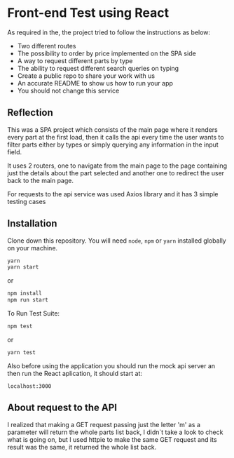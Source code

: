 # Front-end Test using React

As required in the, the project tried to follow the instructions as below:

- Two different routes
- The possibility to order by price implemented on the SPA side
- A way to request different parts by type
- The ability to request different search queries on typing
- Create a public repo to share your work with us
- An accurate README to show us how to run your app
- You should not change this service

## Reflection

This was a SPA project which consists of the main page where it renders every part at the first load, then it calls the api every time the user wants to filter parts either by types or simply querying any information in the input field.   

It uses 2 routers, one to navigate from the main page to the page containing just the details about the part selected and another one to redirect the user back to the main page.

For requests to the api service was used Axios library and it has 3 simple testing cases

## Installation

Clone down this repository. You will need `node`, `npm` or `yarn` installed globally on your machine.

```bash
yarn
yarn start
```

or

```bash
npm install
npm run start
```

To Run Test Suite:  

```bash
npm test
```
or
 
```bash
yarn test
```


Also before using the application you should run the mock api server an then run the React aplication, it should start at:

`localhost:3000` 

## About request to the API

I realized that making a GET request passing just the letter 'm' as a parameter will return the whole parts list back, I didn`t take a look to check what is going on, but I used httpie to make the same GET request and its result was the same, it returned the whole list back.